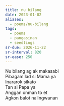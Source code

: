 ```yaml
---
title: nu bilang
date: 2023-01-02
aliases:
  - poems/nu-bilang
tags:
  - poems
  - pangasinan
  - seedlings
sr-due: 2026-11-22
sr-interval: 820
sr-ease: 250
---
```

Nu bilang ag ak makasabi  
Pibagam lad si Mama ya  
Inararok sikato  
Tan si Papa ya  
Anggan onman to et  
Agkon balot nalingwanan